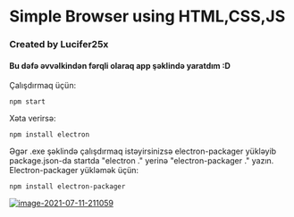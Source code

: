 # Simple Browser using HTML,CSS,JS
### Created by Lucifer25x
#### Bu dəfə əvvəlkindən fərqli olaraq app şəklində yaratdım :D
Çalışdırmaq üçün:
```
npm start
```
Xəta verirsə:
```
npm install electron
```
Əgər .exe şəklində çalışdırmaq istəyirsinizsə electron-packager yükləyib package.json-da startda "electron ." yerinə "electron-packager ." yazın.
Electron-packager yükləmək üçün:
```
npm install electron-packager
```
<a href="https://t.me/lucifer25x1"><img src="https://i.ibb.co/FnCLs4d/image-2021-07-11-211059.png" alt="image-2021-07-11-211059" border="0"></a>
